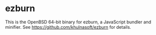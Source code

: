 # ezburn

This is the OpenBSD 64-bit binary for ezburn, a JavaScript bundler and minifier. See https://github.com/khulnasoft/ezburn for details.
